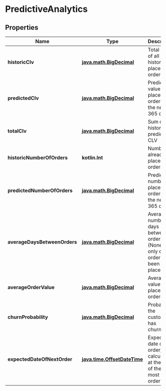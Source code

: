 
# PredictiveAnalytics

## Properties
| Name | Type | Description | Notes |
| ------------ | ------------- | ------------- | ------------- |
| **historicClv** | [**java.math.BigDecimal**](java.math.BigDecimal.md) | Total value of all historically placed orders |  [optional] |
| **predictedClv** | [**java.math.BigDecimal**](java.math.BigDecimal.md) | Predicted value of all placed orders in the next 365 days |  [optional] |
| **totalClv** | [**java.math.BigDecimal**](java.math.BigDecimal.md) | Sum of historic and predicted CLV |  [optional] |
| **historicNumberOfOrders** | **kotlin.Int** | Number of already placed orders |  [optional] |
| **predictedNumberOfOrders** | [**java.math.BigDecimal**](java.math.BigDecimal.md) | Predicted number of placed orders in the next 365 days |  [optional] |
| **averageDaysBetweenOrders** | [**java.math.BigDecimal**](java.math.BigDecimal.md) | Average number of days between orders (None if only one order has been placed) |  [optional] |
| **averageOrderValue** | [**java.math.BigDecimal**](java.math.BigDecimal.md) | Average value of placed orders |  [optional] |
| **churnProbability** | [**java.math.BigDecimal**](java.math.BigDecimal.md) | Probability the customer has churned |  [optional] |
| **expectedDateOfNextOrder** | [**java.time.OffsetDateTime**](java.time.OffsetDateTime.md) | Expected date of next order, as calculated at the time of their most recent order |  [optional] |



